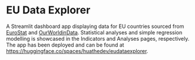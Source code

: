 # EU Data Explorer
A Streamlit dashboard app displaying data for EU countries sourced from [EuroStat](https://ec.europa.eu/eurostat/web/nuts/background) and [OurWorldinData](https://ourworldindata.org/). Statistical analyses and simple regression modelling is showcased in the Indicators and Analyses pages, respectively. The app has been deployed and can be found at https://huggingface.co/spaces/huathedev/eudataexplorer. 

